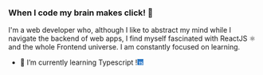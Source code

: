 ### When I code my brain makes click! 🧠



I'm a web developer who, although I like to abstract my mind while I navigate the backend of web apps, I find myself fascinated with ReactJS ⚛️ and the whole Frontend universe. I am constantly focused on learning. 

- 🌱 I’m currently learning Typescript !![imagen](https://raw.githubusercontent.com/Dans182/Dans182/main/ts2.png)


<!--
**Dans182/Dans182** is a ✨ _special_ ✨ repository because its `README.md` (this file) appears on your GitHub profile.

Here are some ideas to get you started:

- 🔭 I’m currently working on ...
- 🌱 I’m currently learning ...
- 👯 I’m looking to collaborate on ...
- 🤔 I’m looking for help with ...
- 💬 Ask me about ...
- 📫 How to reach me: ...
- 😄 Pronouns: ...
- ⚡ Fun fact: ...
-->
